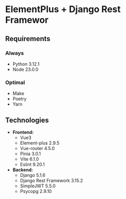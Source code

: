# ElementPlus + Django Rest Framewor

## Requirements

### Always
- Python 3.12.1
- Node 23.0.0

### Optimal
- Make
- Poetry
- Yarn

## Technologies
- **Frontend:**
  - Vue3
  - Element-plus 2.9.5
  - Vue-router 4.5.0
  - Pinia 3.0.1
  - Vite 6.1.0
  - Eslint 9.20.1
- **Backend:**
  - Django 5.1.6
  - Django Rest Framework 3.15.2
  - SimpleJWT 5.5.0
  - Psycopg 2.9.10
  